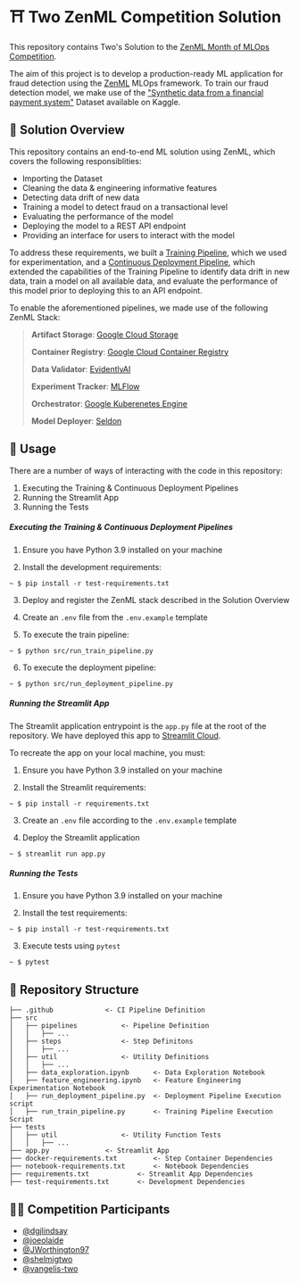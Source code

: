 # :shinto_shrine: Two ZenML Competition Solution

This repository contains Two's Solution to the [ZenML Month of MLOps Competition](https://blog.zenml.io/mlops-competition/).

The aim of this project is to develop a production-ready ML application for fraud detection using the [ZenML](https://zenml.io/home) MLOps framework. To train our fraud detection model, we make use of the ["Synthetic data from a financial payment system"](https://www.kaggle.com/datasets/ealaxi/banksim1) Dataset available on Kaggle.


## :memo: Solution Overview
This repository contains an end-to-end ML solution using ZenML, which covers the following responsiblities:
- Importing the Dataset
- Cleaning the data & engineering informative features
- Detecting data drift of new data
- Training a model to detect fraud on a transactional level
- Evaluating the performance of the model
- Deploying the model to a REST API endpoint
- Providing an interface for users to interact with the model

To address these requirements, we built a [Training Pipeline](src/pipelines/train_pipeline.py), which we used for experimentation, and a [Continuous Deployment Pipeline](src/pipelines/deployment_pipeline.py), which extended the capabilities of the Training Pipeline to identify data drift in new data, train a model on all available data, and evaluate the performance of this model prior to deploying this to an API endpoint.

To enable the aforementioned pipelines, we made use of the following ZenML Stack:
> **Artifact Storage**: [Google Cloud Storage](https://cloud.google.com/storage)
>
> **Container Registry**: [Google Cloud Container Registry](https://cloud.google.com/container-registry)
>
> **Data Validator**: [EvidentlyAI](https://www.evidentlyai.com/)
>
> **Experiment Tracker**: [MLFlow](https://mlflow.org/)
>
> **Orchestrator**: [Google Kuberenetes Engine](https://cloud.google.com/kubernetes-engine)
>
> **Model Deployer**: [Seldon](https://www.seldon.io/)

## :wrench: Usage

There are a number of ways of interacting with the code in this repository:
1. Executing the Training & Continuous Deployment Pipelines
2. Running the Streamlit App
3. Running the Tests

##### Executing the Training & Continuous Deployment Pipelines

1. Ensure you have Python 3.9 installed on your machine

2. Install the development requirements:
```
~ $ pip install -r test-requirements.txt
```
3. Deploy and register the ZenML stack described in the Solution Overview

4. Create an `.env` file from the `.env.example` template

5. To execute the train pipeline:
```
~ $ python src/run_train_pipeline.py
```

6. To execute the deployment pipeline:
```
~ $ python src/run_deployment_pipeline.py
```

##### Running the Streamlit App

The Streamlit application entrypoint is the `app.py` file at the root of the repository. We have deployed this app to [Streamlit Cloud](https://two-inc-zenml-competition-app-staging-banb63.streamlit.app/).

To recreate the app on your local machine, you must:

1. Ensure you have Python 3.9 installed on your machine

2. Install the Streamlit requirements:
```
~ $ pip install -r requirements.txt
```

3. Create an `.env` file according to the `.env.example` template

4. Deploy the Streamlit application
```
~ $ streamlit run app.py
```

##### Running the Tests

1. Ensure you have Python 3.9 installed on your machine

2. Install the test requirements:
```
~ $ pip install -r test-requirements.txt
```

3. Execute tests using `pytest`
```
~ $ pytest
```



## :file_folder: Repository Structure
```
├── .github				<- CI Pipeline Definition
├── src
│   ├── pipelines			<- Pipeline Definition
│   │   ├── ...
│   ├── steps		  		<- Step Definitons
│   │   ├── ...
│   ├── util		 		<- Utility Definitions
│   │   ├── ...
│   ├── data_exploration.ipynb		<- Data Exploration Notebook
│   ├── feature_engineering.ipynb	<- Feature Engineering Experimentation Notebook
│   ├── run_deployment_pipeline.py	<- Deployment Pipeline Execution script
│   ├── run_train_pipeline.py		<- Training Pipeline Execution Script
├── tests
│   ├── util				<- Utility Function Tests
│   │   ├── ...
├── app.py 	   			<- Streamlit App
├── docker-requirements.txt 		<- Step Container Dependencies
├── notebook-requirements.txt 		<- Notebook Dependencies
├── requirements.txt   			<- Streamlit App Dependencies
├── test-requirements.txt 		<- Development Dependencies

```

## :technologist: Competition Participants
- [@dgjlindsay](https://github.com/dgjlindsay)
- [@joeolaide](https://github.com/joeolaide)
- [@JWorthington97](https://github.com/JWorthington97)
- [@shelmigtwo](https://github.com/shelmigtwo)
- [@vangelis-two](https://github.com/vangelis-two)
